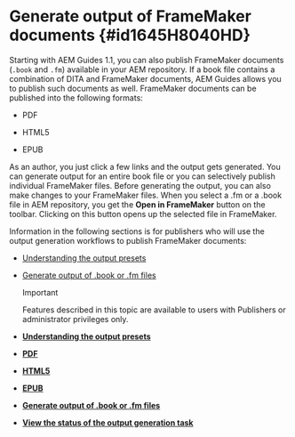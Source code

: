 # Generate output of FrameMaker documents {#id1645H8040HD}

Starting with AEM Guides 1.1, you can also publish FrameMaker documents \(`.book` and `.fm`\) available in your AEM repository. If a book file contains a combination of DITA and FrameMaker documents, AEM Guides allows you to publish such documents as well. FrameMaker documents can be published into the following formats:

-   PDF

-   HTML5

-   EPUB


As an author, you just click a few links and the output gets generated. You can generate output for an entire book file or you can selectively publish individual FrameMaker files. Before generating the output, you can also make changes to your FrameMaker files. When you select a .fm or a .book file in AEM repository, you get the **Open in FrameMaker** button on the toolbar. Clicking on this button opens up the selected file in FrameMaker.

Information in the following sections is for publishers who will use the output generation workflows to publish FrameMaker documents:

-   [Understanding the output presets](fm-output-understand-presets.md#)

-   [Generate output of .book or .fm files](fm-output-generate.md#)

	>[!IMPORTANT]
	>
	> Features described in this topic are available to users with Publishers or administrator privileges only.

-   **[Understanding the output presets](fm-output-understand-presets.md)**  

-   **[PDF](fm-output-pdf-preset.md)**  

-   **[HTML5](fm-output-html5-preset.md)**  

-   **[EPUB](fm-output-epub-preset.md)**  

-   **[Generate output of .book or .fm files](fm-output-generate.md)**  

-   **[View the status of the output generation task](fm-output-view-status.md)**  


